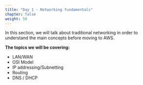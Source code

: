 ```yaml
---
title: "Day 1 - Networking fundamentals"
chapter: false
weight: 50
---
```


In this section, we will talk about traditional networking in order to understand the main concepts before moving to AWS.


**The topics we will be covering:**
- LAN/WAN
- OSI Model
- IP addressing/Subnetting
- Routing
- DNS / DHCP
